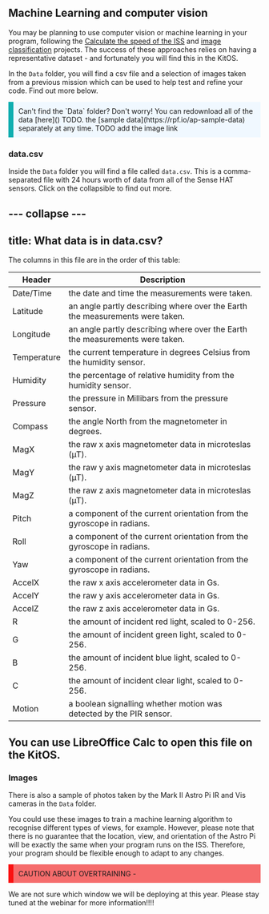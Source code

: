 ## Machine Learning and computer vision

You may be planning to use computer vision or machine learning in your program, following the [Calculate the speed of the ISS](https://projects.raspberrypi.org/en/projects/astropi-iss-speed/4) and [image classification](https://projects.raspberrypi.org/en/projects/image-id-coral/2) projects. The success of these approaches relies on having a representative dataset - and fortunately you will find this in the KitOS.

In the `Data` folder, you will find a csv file and a selection of images taken from a previous mission which can be used to help test and refine your code.  Find out more below.

<p style="border-left: solid; border-width:10px; border-color: #0faeb0; background-color: aliceblue; padding: 10px;">
Can't find the `Data` folder? Don't worry! You can redownload all of the data [here]() TODO.
the [sample data](https://rpf.io/ap-sample-data) separately at any time.
TODO add the image link
</p>

### data.csv

Inside the `Data` folder you will find a file called `data.csv`. This is a comma-separated file with 24 hours worth of data from all of the Sense HAT sensors. Click on the collapsible to find out more.

--- collapse ---
---
title: What data is in data.csv?
---
The columns in this file are in the order of this table:

| Header | Description |
| ---    | --- |
| Date/Time | the date and time the measurements were taken. |
| Latitude | an angle partly describing where over the Earth the measurements were taken. |
| Longitude | an angle partly describing where over the Earth the measurements were taken. |
| Temperature | the current temperature in degrees Celsius from the humidity sensor. |
| Humidity | the percentage of relative humidity from the humidity sensor. |
| Pressure | the pressure in Millibars from the pressure sensor. |
| Compass | the angle North from the magnetometer in degrees. |
| MagX | the raw x axis magnetometer data in microteslas (µT). |
| MagY | the raw y axis magnetometer data in microteslas (µT). |
| MagZ | the raw z axis magnetometer data in microteslas (µT). | 
| Pitch | a component of the current orientation from the gyroscope in radians. |
| Roll | a component of the current orientation from the gyroscope in radians. |
| Yaw | a component of the current orientation from the gyroscope in radians. |
| AccelX | the raw x axis accelerometer data in Gs. |
| AccelY | the raw y axis accelerometer data in Gs. |
| AccelZ | the raw z axis accelerometer data in Gs. | 
| R | the amount of incident red light, scaled to 0-256. | 
| G | the amount of incident green light, scaled to 0-256. | 
| B | the amount of incident blue light, scaled to 0-256. | 
| C |  the amount of incident clear light, scaled to 0-256. | 
| Motion | a boolean signalling whether motion was detected by the PIR sensor. | 

You can use LibreOffice Calc to open this file on the KitOS. 
---

### Images

There is also a sample of photos taken by the Mark II Astro Pi IR and Vis cameras in the `Data` folder.

You could use these images to train a machine learning algorithm to recognise different types of views, for example. However, please note that there is no guarantee that the location, view, and orientation of the Astro Pi will be exactly the same when your program runs on the ISS. Therefore, your program should be flexible enough to adapt to any changes.


<p style="border-left: solid; border-width:10px; border-color: #fa1111; background-color: #f56c6c; padding: 10px;">
CAUTION ABOUT OVERTRAINING - 

We are not sure which window we will be deploying at this year. Please stay tuned at the webinar for more information!!!!
</p>

